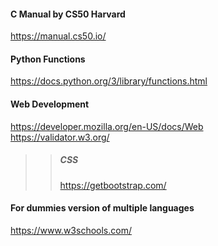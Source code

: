 #### C Manual by CS50 Harvard
https://manual.cs50.io/


#### Python Functions
https://docs.python.org/3/library/functions.html


#### Web Development
https://developer.mozilla.org/en-US/docs/Web  
https://validator.w3.org/
>>##### CSS
>>https://getbootstrap.com/


#### For dummies version of multiple languages
https://www.w3schools.com/
